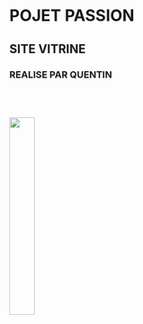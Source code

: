 # POJET PASSION
## SITE VITRINE
### REALISE PAR QUENTIN


<p align="left" style="padding-top: 50px;">
  <img align="center" width="30%" src="https://github.com/user-attachments/assets/9a302e89-334f-423b-8f34-25a2f2ea0b64" />
</p>

